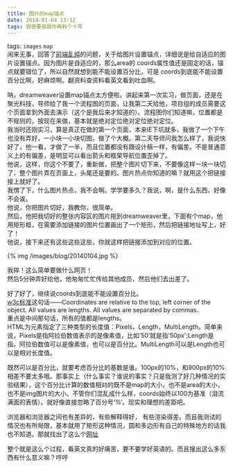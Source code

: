 ```yaml
---
title: 图片的map锚点
date: 2014-01-04 13:12
tags: 假使要我跟你再耗个十年
---
```

tags: `images` `map`
<br>
闲来无事，回答了[前端乱炖]( http://www.html-js.com/qa/254#answer-551)的问题，关于给图片设置锚点，详细说是给自适应的图片设置锚点。因为图片是自适应的，那么area的 coords属性值还是固定的话，锚点就要错位了，所以自然就想到能不能设置百分比，可是 coords到底能不能设置百分比啊，好麻烦啊。翻资料查资料看英文看到吐血啊。

呐，dreamweaver设置map锚点太方便啦。讲起来第一次实习，做页面，还是在聚光科技，导师给了我一个流程图的页面，让我第二天给他，项目组的成员需要这个页面拿到外面去演示（这个是我后来才知道的）。流程图你们知道嘛，位置都是不规则的，按现在来做，基本就是绝对定位绝对定位绝对定位。<br>
我当时还刚实习，算是真正在做的第一个页面，本来IE下坑就多，我做了一个下午也没有弄好，一小块一小块切图，做了个大概。第二天导师问我怎么样了，我说快好了，他一看，才做了一半，而且位置都没有跟设计稿一样，有偏差。不是普通意义上的有偏差，是明显可以看出箭头和框架导航位置歪掉了。<br>
他说，这样，你这个不要了，重新做，把整个图片切下来，不要像这样一块一块切了，整个图片弄在页面上，头尾还是要的。图片热点你知道的嘛？就用这个把链接接上就好了。<br>
我愣了下，什么图片热点，我不会啊。学学要多久？我说，啊，是什么东西，好像不会诶。<br>
他说，你把图片切好，我教你，很简单。<br>
然后，他把我切好的整张内容区的图片拖到dreamweaver里，下面有个map，他用矩形框，在需要添加链接的图片位置画出了一个矩形，然后把链接地址写上，好了！<br>
他说，接下来还有这些这些这些，你就这样把链接添加到对应的位置。


{% img /images/blog/20140104.jpg %}


我摔！这么简单要做什么网页！<br>
然后5分钟弄好给他，他匆匆忙忙传给其他成员，然后他们去出差了。<br>


好了好了，继续说coords到底能不能设置百分比。<br>
[w3c标准](http://www.w3.org/TR/html4/struct/objects.html#h-13.6.1)这句话——Coordinates are relative to the top, left corner of the object. All values are lengths. All values are separated by commas. <br>
重点是中间那句话，所有的值都是lengths。<br>
HTML为元素指定了三种类型的长度值：Pixels，Length，MultiLength。简单来说，Pixels是指阿拉伯数值表示的是像素值，比如‘50’就是指'50px';Length是指，阿拉伯数值可以是像素值，也可以是百分比。MultiLength可以是Length也可以是相对长度值。

既然可以是百分比，就要考虑百分比的基数是谁。100px的10%，和900px的10%相差不要太多哦。那事实上（什么事实？谁说的事实？只是我测了好几种情况的实验结果），这个百分比计算的数值相对的既不是map的大小，也不是area的大小，也不是img图片的大小。不管你们混乱成什么样，coords始终以100为基准（泪流满面的表情）。就好像直接忽略了百分号‘%’。现实和理想的差距吧。


浏览器和浏览器之间也有差异的，有些解释得好， 有些渲染得差。而且我测试的情况也有所局限，基本就用了矩形这种情况，圆和多边形有自己的特殊地方的话我也不知道。那就找出了这么个[网址](http://home.comcast.net/~urbanjost/IMG/resizeimg3.html)


整个就是这么个过程，看英文真的好痛苦，要不要学好英语的。而且搜出这么多东西有什么意义嘛？哼哼
